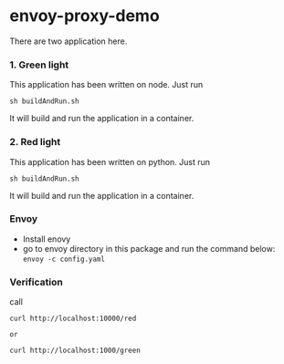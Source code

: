 # envoy-proxy-demo

There are two application here. 

### 1. Green light
This application has been written on node. Just run

```sh buildAndRun.sh```

It will build and run the application in a container. 

### 2. Red light
This application has been written on python. Just run

```sh buildAndRun.sh```

It will build and run the application in a container. 

### Envoy
* Install enovy
* go to envoy directory in this package and run the command below: 
```envoy -c config.yaml```

### Verification
call 
```
curl http://localhost:10000/red 

or 

curl http://localhost:1000/green
```
